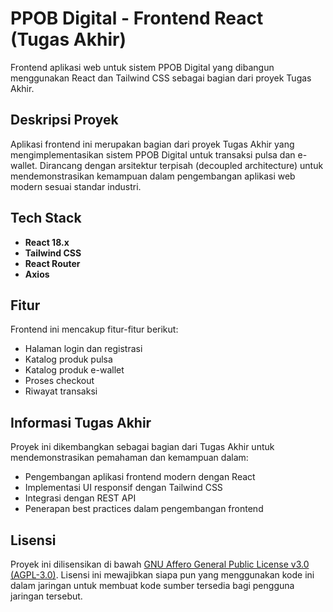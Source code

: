# PPOB Digital - Frontend React (Tugas Akhir)

Frontend aplikasi web untuk sistem PPOB Digital yang dibangun menggunakan React dan Tailwind CSS sebagai bagian dari proyek Tugas Akhir.

## Deskripsi Proyek

Aplikasi frontend ini merupakan bagian dari proyek Tugas Akhir yang mengimplementasikan sistem PPOB Digital untuk transaksi pulsa dan e-wallet. Dirancang dengan arsitektur terpisah (decoupled architecture) untuk mendemonstrasikan kemampuan dalam pengembangan aplikasi web modern sesuai standar industri.

## Tech Stack

- **React 18.x**
- **Tailwind CSS**
- **React Router**
- **Axios**

## Fitur

Frontend ini mencakup fitur-fitur berikut:
- Halaman login dan registrasi
- Katalog produk pulsa
- Katalog produk e-wallet
- Proses checkout
- Riwayat transaksi

## Informasi Tugas Akhir

Proyek ini dikembangkan sebagai bagian dari Tugas Akhir untuk mendemonstrasikan pemahaman dan kemampuan dalam:
- Pengembangan aplikasi frontend modern dengan React
- Implementasi UI responsif dengan Tailwind CSS
- Integrasi dengan REST API
- Penerapan best practices dalam pengembangan frontend

## Lisensi

Proyek ini dilisensikan di bawah [GNU Affero General Public License v3.0 (AGPL-3.0)](https://www.gnu.org/licenses/agpl-3.0.en.html). Lisensi ini mewajibkan siapa pun yang menggunakan kode ini dalam jaringan untuk membuat kode sumber tersedia bagi pengguna jaringan tersebut.
